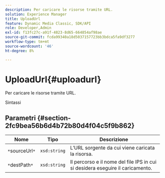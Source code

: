 ```yaml
---
description: Per caricare le risorse tramite URL.
solution: Experience Manager
title: UploadUrl
feature: Dynamic Media Classic, SDK/API
role: Developer,Admin
exl-id: f13fc27c-a91f-4823-8d65-664854af98ae
source-git-commit: fcda99340a18d5037157723bb3bdca5fa9df3277
workflow-type: tm+mt
source-wordcount: '46'
ht-degree: 8%

---
```


# UploadUrl{#uploadurl}

Per caricare le risorse tramite URL.

Sintassi

## Parametri {#section-2fc9bea56b6d4b72b80d4f04c5f9b862}

| Nome | Tipo | Descrizione |
|---|---|---|
| `*`sourceUrl`*` | `xsd:string` | L’URL sorgente da cui viene caricata la risorsa. |
| `*`destPath`*` | `xsd:string` | Il percorso e il nome del file IPS in cui si desidera eseguire il caricamento. |
